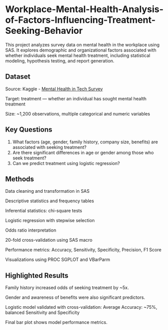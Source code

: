 # Workplace-Mental-Health-Analysis-of-Factors-Influencing-Treatment-Seeking-Behavior
This project analyzes survey data on mental health in the workplace using SAS. It explores demographic and organizational factors associated with whether individuals seek mental health treatment, including statistical modeling, hypothesis testing, and report generation.

## Dataset
Source: Kaggle - [Mental Health in Tech Survey](https://www.kaggle.com/datasets/osmi/mental-health-in-tech-survey)

Target: treatment — whether an individual has sought mental health treatment

Size: ~1,200 observations, multiple categorical and numeric variables

## Key Questions
1. What factors (age, gender, family history, company size, benefits) are associated with seeking treatment?
2. Are there significant differences in age or gender among those who seek treatment?
3. Can we predict treatment using logistic regression?

## Methods
Data cleaning and transformation in SAS

Descriptive statistics and frequency tables

Inferential statistics: chi-square tests

Logistic regression with stepwise selection

Odds ratio interpretation

20-fold cross-validation using SAS macro

Performance metrics: Accuracy, Sensitivity, Specificity, Precision, F1 Score

Visualizations using PROC SGPLOT and VBarParm

## Highlighted Results
Family history increased odds of seeking treatment by ~5x.

Gender and awareness of benefits were also significant predictors.

Logistic model validated with cross-validation: Average Accuracy: ~75%, balanced Sensitivity and Specificity

Final bar plot shows model performance metrics.
